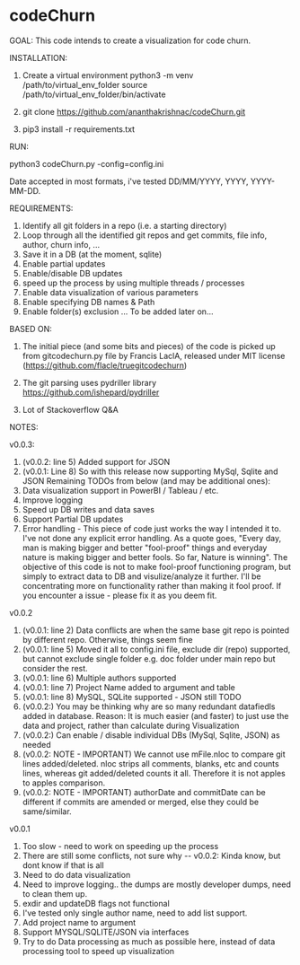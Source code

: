 # codeChurn

GOAL: This code intends to create a visualization for code churn.

INSTALLATION:
1. Create a virtual environment
python3 -m venv /path/to/virtual_env_folder
source /path/to/virtual_env_folder/bin/activate

2. git clone https://github.com/ananthakrishnac/codeChurn.git
 
3. pip3 install -r requirements.txt

RUN:

python3 codeChurn.py -config=config.ini

Date accepted in most formats, i've tested DD/MM/YYYY, YYYY, YYYY-MM-DD.


REQUIREMENTS:

1. Identify all git folders in a repo (i.e. a starting directory)
2. Loop through all the identified git repos and get commits, file info, author, churn info, ...
3. Save it in a DB (at the moment, sqlite)
4. Enable partial updates
5. Enable/disable DB updates
6. speed up the process by using multiple threads / processes
7. Enable data visualization of various parameters
8. Enable specifying DB names & Path
9. Enable folder(s) exclusion
... To be added later on...

BASED ON:

1. The initial piece (and some bits and pieces) of the code is picked up from gitcodechurn.py file by Francis LaclA, released under MIT license
(https://github.com/flacle/truegitcodechurn)

2. The git parsing uses pydriller library
https://github.com/ishepard/pydriller

3. Lot of Stackoverflow Q&A


NOTES: 

v0.0.3:
1. (v0.0.2: line 5) Added support for JSON
2. (v0.0.1: Line 8) So with this release now supporting MySql, Sqlite and JSON
Remaining TODOs from below (and may be additional ones):
3. Data visualization support in PowerBI / Tableau / etc.
4. Improve logging
5. Speed up DB writes and data saves
6. Support Partial DB updates
7. Error handling - This piece of code just works the way I intended it to. I've not done any explicit error handling. 
As a quote goes, "Every day, man is making bigger and better "fool-proof" things and everyday nature is making bigger and better fools. So far, Nature is winning".
The objective of this code is not to make fool-proof functioning program, but simply to extract data to DB and visulize/analyze it further. I'll be concentrating more on functionality rather than making it fool proof.
If you encounter a issue - please fix it as you deem fit.


v0.0.2

1. (v0.0.1: line 2) Data conflicts are when the same base git repo is pointed by different repo. Otherwise, things seem fine
2. (v0.0.1: line 5) Moved it all to config.ini file, exclude dir (repo) supported, but cannot exclude single folder e.g. doc folder under main repo but consider the rest.
3. (v0.0.1: line 6) Multiple authors supported
4. (v0.0.1: line 7) Project Name added to argument and table
5. (v0.0.1: line 8) MySQL, SQLite supported - JSON still TODO
6. (v0.0.2:) You may be thinking why are so many redundant datafiedls added in database. Reason: It is much easier (and faster) to just use the data and project, rather than calculate during Visualization
7. (v0.0.2:) Can enable / disable individual DBs (MySql, Sqlite, JSON) as needed
8. (v0.0.2: NOTE - IMPORTANT) We cannot use mFile.nloc to compare git lines added/deleted. nloc strips all comments, blanks, etc and counts lines, whereas git added/deleted counts it all. Therefore it is not apples to apples comparison.
9. (v0.0.2: NOTE - IMPORTANT) authorDate and commitDate can be different if commits are amended or merged, else they could be same/similar.

v0.0.1

1. Too slow - need to work on speeding up the process
2. There are still some conflicts, not sure why  -- v0.0.2: Kinda know, but dont know if that is all
3. Need to do data visualization
4. Need to improve logging.. the dumps are mostly developer dumps, need to clean them up.
5. exdir and updateDB flags not functional
6. I've tested only single author name, need to add list support.
7. Add project name to argument
8. Support MYSQL/SQLITE/JSON via interfaces
9. Try to do Data processing as much as possible here, instead of data processing tool to speed up visualization
